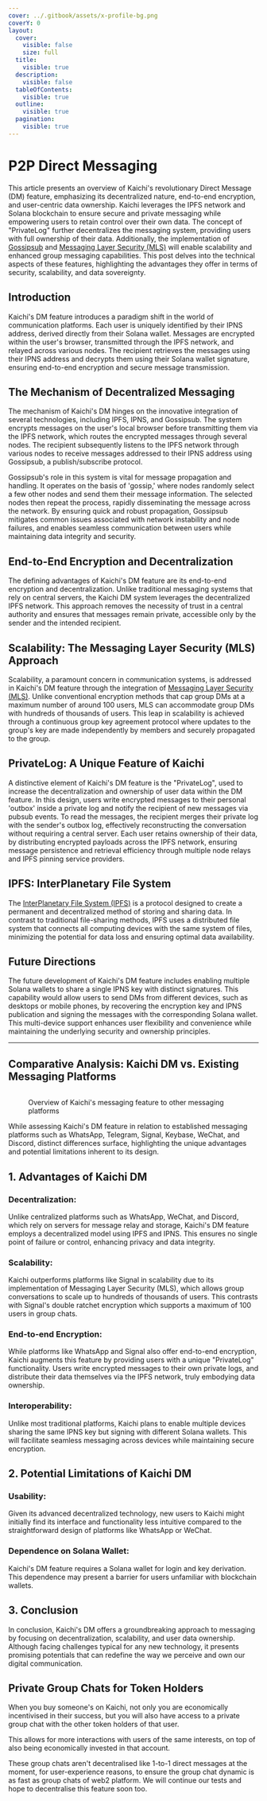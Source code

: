 ```yaml
---
cover: ../.gitbook/assets/x-profile-bg.png
coverY: 0
layout:
  cover:
    visible: false
    size: full
  title:
    visible: true
  description:
    visible: false
  tableOfContents:
    visible: true
  outline:
    visible: true
  pagination:
    visible: true
---
```


# P2P Direct Messaging

This article presents an overview of Kaichi's revolutionary Direct Message (DM) feature, emphasizing its decentralized nature, end-to-end encryption, and user-centric data ownership. Kaichi leverages the IPFS network and Solana blockchain to ensure secure and private messaging while empowering users to retain control over their own data. The concept of "PrivateLog" further decentralizes the messaging system, providing users with full ownership of their data. Additionally, the implementation of [Gossipsub](https://github.com/libp2p/specs/tree/master/pubsub/gossipsub) and [Messaging Layer Security (MLS)](https://messaginglayersecurity.rocks/) will enable scalability and enhanced group messaging capabilities. This post delves into the technical aspects of these features, highlighting the advantages they offer in terms of security, scalability, and data sovereignty.

## Introduction <a href="#introduction" id="introduction"></a>

Kaichi's DM feature introduces a paradigm shift in the world of communication platforms. Each user is uniquely identified by their IPNS address, derived directly from their Solana wallet. Messages are encrypted within the user's browser, transmitted through the IPFS network, and relayed across various nodes. The recipient retrieves the messages using their IPNS address and decrypts them using their Solana wallet signature, ensuring end-to-end encryption and secure message transmission.

## The Mechanism of Decentralized Messaging <a href="#the-mechanism-of-decentralized-messaging" id="the-mechanism-of-decentralized-messaging"></a>

The mechanism of Kaichi's DM hinges on the innovative integration of several technologies, including IPFS, IPNS, and Gossipsub. The system encrypts messages on the user's local browser before transmitting them via the IPFS network, which routes the encrypted messages through several nodes. The recipient subsequently listens to the IPFS network through various nodes to receive messages addressed to their IPNS address using Gossipsub, a publish/subscribe protocol.

Gossipsub's role in this system is vital for message propagation and handling. It operates on the basis of 'gossip,' where nodes randomly select a few other nodes and send them their message information. The selected nodes then repeat the process, rapidly disseminating the message across the network. By ensuring quick and robust propagation, Gossipsub mitigates common issues associated with network instability and node failures, and enables seamless communication between users while maintaining data integrity and security.

## End-to-End Encryption and Decentralization <a href="#end-to-end-encryption-and-decentralization" id="end-to-end-encryption-and-decentralization"></a>

The defining advantages of Kaichi's DM feature are its end-to-end encryption and decentralization. Unlike traditional messaging systems that rely on central servers, the Kaichi DM system leverages the decentralized IPFS network. This approach removes the necessity of trust in a central authority and ensures that messages remain private, accessible only by the sender and the intended recipient.

## Scalability: The Messaging Layer Security (MLS) Approach <a href="#scalability-the-messaging-layer-security-mls-approach" id="scalability-the-messaging-layer-security-mls-approach"></a>

Scalability, a paramount concern in communication systems, is addressed in Kaichi's DM feature through the integration of [Messaging Layer Security (MLS)](https://en.wikipedia.org/wiki/Messaging\_Layer\_Security). Unlike conventional encryption methods that cap group DMs at a maximum number of around 100 users, MLS can accommodate group DMs with hundreds of thousands of users. This leap in scalability is achieved through a continuous group key agreement protocol where updates to the group's key are made independently by members and securely propagated to the group.

## PrivateLog: A Unique Feature of Kaichi <a href="#privatelog-a-unique-feature-of-solcial" id="privatelog-a-unique-feature-of-solcial"></a>

A distinctive element of Kaichi's DM feature is the "PrivateLog", used to increase the decentralization and ownership of user data within the DM feature. In this design, users write encrypted messages to their personal 'outbox' inside a private log and notify the recipient of new messages via pubsub events. To read the messages, the recipient merges their private log with the sender's outbox log, effectively reconstructing the conversation without requiring a central server. Each user retains ownership of their data, by distributing encrypted payloads across the IPFS network, ensuring message persistence and retrieval efficiency through multiple node relays and IPFS pinning service providers.

## IPFS: InterPlanetary File System <a href="#ipfs-interplanetary-file-system" id="ipfs-interplanetary-file-system"></a>

The [InterPlanetary File System (IPFS)](https://ipfs.tech/) is a protocol designed to create a permanent and decentralized method of storing and sharing data. In contrast to traditional file-sharing methods, IPFS uses a distributed file system that connects all computing devices with the same system of files, minimizing the potential for data loss and ensuring optimal data availability.

## Future Directions <a href="#future-directions" id="future-directions"></a>

The future development of Kaichi's DM feature includes enabling multiple Solana wallets to share a single IPNS key with distinct signatures. This capability would allow users to send DMs from different devices, such as desktops or mobile phones, by recovering the encryption key and IPNS publication and signing the messages with the corresponding Solana wallet. This multi-device support enhances user flexibility and convenience while maintaining the underlying security and ownership principles.

***

## Comparative Analysis: Kaichi DM vs. Existing Messaging Platforms <a href="#comparative-analysis-solcial-dm-vs-existing-messaging-platforms" id="comparative-analysis-solcial-dm-vs-existing-messaging-platforms"></a>

<figure><img src="../.gitbook/assets/spaces2F3CiOS7bcK0Alvva51mmv2Fuploads2FQJ0YGRN62EshhijiIOpG2Fkaichi20direct20messages.png" alt=""><figcaption><p>Overview of Kaichi's messaging feature to other messaging platforms</p></figcaption></figure>

While assessing Kaichi's DM feature in relation to established messaging platforms such as WhatsApp, Telegram, Signal, Keybase, WeChat, and Discord, distinct differences surface, highlighting the unique advantages and potential limitations inherent to its design.

## 1. Advantages of Kaichi DM <a href="#id-1-advantages-of-solcial-dm" id="id-1-advantages-of-solcial-dm"></a>

### **Decentralization:**

Unlike centralized platforms such as WhatsApp, WeChat, and Discord, which rely on servers for message relay and storage, Kaichi's DM feature employs a decentralized model using IPFS and IPNS. This ensures no single point of failure or control, enhancing privacy and data integrity.

### **Scalability:**

Kaichi outperforms platforms like Signal in scalability due to its implementation of Messaging Layer Security (MLS), which allows group conversations to scale up to hundreds of thousands of users. This contrasts with Signal's double ratchet encryption which supports a maximum of 100 users in group chats.

### **End-to-end Encryption:**

While platforms like WhatsApp and Signal also offer end-to-end encryption, Kaichi augments this feature by providing users with a unique "PrivateLog" functionality. Users write encrypted messages to their own private logs, and distribute their data themselves via the IPFS network, truly embodying data ownership.

### **Interoperability:**

Unlike most traditional platforms, Kaichi plans to enable multiple devices sharing the same IPNS key but signing with different Solana wallets. This will facilitate seamless messaging across devices while maintaining secure encryption.

## 2. Potential Limitations of Kaichi DM <a href="#id-2-potential-limitations-of-solcial-dm" id="id-2-potential-limitations-of-solcial-dm"></a>

### **Usability:**

Given its advanced decentralized technology, new users to Kaichi might initially find its interface and functionality less intuitive compared to the straightforward design of platforms like WhatsApp or WeChat.

### **Dependence on Solana Wallet:**

Kaichi's DM feature requires a Solana wallet for login and key derivation. This dependence may present a barrier for users unfamiliar with blockchain wallets.

## 3. Conclusion <a href="#id-3-conclusion" id="id-3-conclusion"></a>

In conclusion, Kaichi's DM offers a groundbreaking approach to messaging by focusing on decentralization, scalability, and user data ownership. Although facing challenges typical for any new technology, it presents promising potentials that can redefine the way we perceive and own our digital communication.

## Private Group Chats for Token Holders

When you buy someone's on Kaichi, not only you are economically incentivised in their success, but you will also have access to a private group chat with the other token holders of that user.

This allows for more interactions with users of the same interests, on top of also being economically invested in that account.

These group chats aren't decentralised like 1-to-1 direct messages at the moment, for user-experience reasons, to ensure the group chat dynamic is as fast as group chats of web2 platform. We will continue our tests and hope to decentralise this feature soon too.

